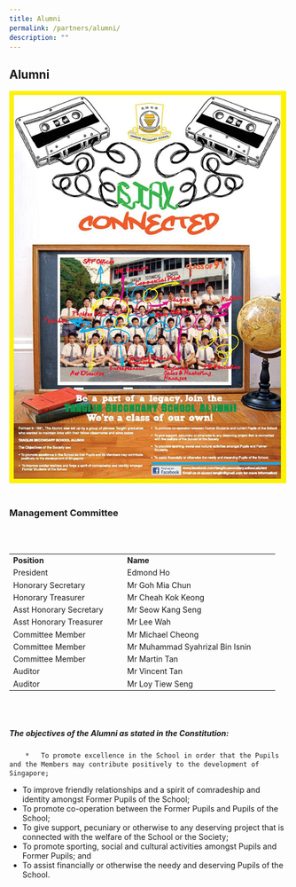```yaml
---
title: Alumni
permalink: /partners/alumni/
description: ""
---
```

## Alumni
![](/images/tss-alumni%20(1).jpg)
<br>
<br>
### Management Committee
<br>
<table>  
  <tr>  
    <td><b>Position<b><td>  
    <td><b>Name<b><td>  
    
  <tr>  
  <tr>  
    <td> President<td>  
    <td>Edmond Ho<td>  
   
  <tr>  
  <tr>  
    <td>Honorary Secretary<td>  
    <td>Mr Goh Mia Chun<td>  
   
		  <tr>  
  <tr>  
    <td>Honorary Treasurer<td>  
    <td>Mr Cheah Kok Keong<td>  
  <tr>  
  <tr>
		  <tr>  
  <tr>  
    <td>Asst Honorary Secretary<td>  
    <td>Mr Seow Kang Seng<td>  
		<tr>  
  <tr>  
    <td>Asst Honorary Treasurer<td>  
    <td>Mr Lee Wah<td> 
		<tr>  
  <tr>  
    <td> Committee Member<td>  
    <td>Mr Michael Cheong<td> 
		<tr>  
  <tr>  
    <td>Committee Member <td>  
    <td>Mr Muhammad Syahrizal Bin Isnin<td> 
		<tr>  
  <tr>  
    <td>Committee Member <td>  
    <td>Mr Martin Tan<td> 
		<tr>  
  <tr>  
    <td>Auditor <td>  
    <td>Mr Vincent Tan<td> 
		<tr>  
  <tr>  
    <td>Auditor <td>  
    <td>Mr Loy Tiew Seng<td> 
</table>	
<br>
		<br>
		
##### The objectives of the Alumni as stated in the Constitution:
		*   To promote excellence in the School in order that the Pupils and the Members may contribute positively to the development of Singapore;
*   To improve friendly relationships and a spirit of comradeship and identity amongst Former Pupils of the School;
*   To promote co-operation between the Former Pupils and Pupils of the School;
*   To give support, pecuniary or otherwise to any deserving project that is connected with the welfare of the School or the Society;
*   To promote sporting, social and cultural activities amongst Pupils and Former Pupils; and
*   To assist financially or otherwise the needy and deserving Pupils of the School.



	
	
	